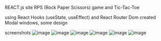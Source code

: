 REACT.js site
RPS (Rock Paper Scissors) game and Tic-Tac-Toe

using React Hooks (useState, useEffect) and React Router Dom
created Modal windows, some design

screenshots 
![image](https://github.com/user-attachments/assets/96ea4a51-f9f1-4d0f-af3d-0907391f2a2f)
![image](https://github.com/user-attachments/assets/836b9d5e-5bfa-4dfe-ae40-6c507bd0eb43)
![image](https://github.com/user-attachments/assets/557ebd93-f07c-46be-afa3-bf81227b3f85)
![image](https://github.com/user-attachments/assets/fe4861f7-e4be-4559-aa34-29b6a4f5c231)
![image](https://github.com/user-attachments/assets/6663163a-2fce-4f33-a042-9d8226742bc0)
![image](https://github.com/user-attachments/assets/0a7e9cec-e4c8-4503-a31b-85a18346d7e7)

